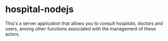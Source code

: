 # hospital-nodejs
This's a server application that allows you to consult hospitals, doctors and users, among other functions associated with the management of these actors.
